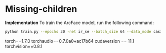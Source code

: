 # Missing-children
<b>Implementation</b> To train the ArcFace model, run the following command:
```bash
python train.py --epochs 30 -net ir_se --batch_size 64 --data_mode casia
```

torch==1.7.0
torchaudio==0.7.0a0+ac17b64
cudaversion == 11.1
torchvision==0.8.1
